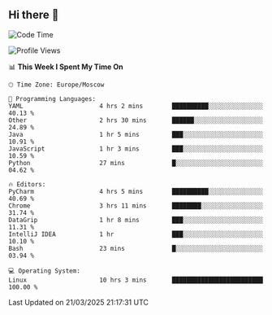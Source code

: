 ## Hi there 👋
<!--START_SECTION:waka-->
![Code Time](http://img.shields.io/badge/Code%20Time-4%2C792%20hrs%2052%20mins-blue)

![Profile Views](http://img.shields.io/badge/Profile%20Views-0-blue)

📊 **This Week I Spent My Time On** 

```text
🕑︎ Time Zone: Europe/Moscow

💬 Programming Languages: 
YAML                     4 hrs 2 mins        ██████████░░░░░░░░░░░░░░░   40.13 % 
Other                    2 hrs 30 mins       ██████░░░░░░░░░░░░░░░░░░░   24.89 % 
Java                     1 hr 5 mins         ███░░░░░░░░░░░░░░░░░░░░░░   10.91 % 
JavaScript               1 hr 3 mins         ███░░░░░░░░░░░░░░░░░░░░░░   10.59 % 
Python                   27 mins             █░░░░░░░░░░░░░░░░░░░░░░░░   04.62 % 

🔥 Editors: 
PyCharm                  4 hrs 5 mins        ██████████░░░░░░░░░░░░░░░   40.69 % 
Chrome                   3 hrs 11 mins       ████████░░░░░░░░░░░░░░░░░   31.74 % 
DataGrip                 1 hr 8 mins         ███░░░░░░░░░░░░░░░░░░░░░░   11.31 % 
IntelliJ IDEA            1 hr                ███░░░░░░░░░░░░░░░░░░░░░░   10.10 % 
Bash                     23 mins             █░░░░░░░░░░░░░░░░░░░░░░░░   03.94 % 

💻 Operating System: 
Linux                    10 hrs 3 mins       █████████████████████████   100.00 % 
```


 Last Updated on 21/03/2025 21:17:31 UTC
<!--END_SECTION:waka-->
<!--
**w3ll1ngt/w3ll1ngt** is a ✨ _special_ ✨ repository because its `README.md` (this file) appears on your GitHub profile.

Here are some ideas to get you started:

- 🔭 I’m currently working on ...
- 🌱 I’m currently learning ...
- 👯 I’m looking to collaborate on ...
- 🤔 I’m looking for help with ...
- 💬 Ask me about ...
- 📫 How to reach me: ...
- 😄 Pronouns: ...
- ⚡ Fun fact: ...
-->
